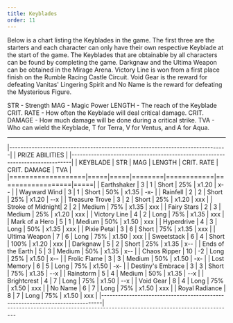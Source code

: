 ```yaml
---
title: Keyblades
order: 11
---
```




Below is a chart listing the Keyblades in the game. The first three are the
starters and each character can only have their own respective Keyblade at the
start of the game. The Keyblades that are obtainable by all characters can be
found by completing the game. Darkgnaw and the Ultima Weapon can be obtained in
the Mirage Arena. Victory Line is won from a first place finish on the Rumble
Racing Castle Circuit. Void Gear is the reward for defeating Vanitas' Lingering
Spirit and No Name is the reward for defeating the Mysterious Figure.

STR - Strength
MAG - Magic Power
LENGTH - The reach of the Keyblade
CRIT. RATE - How often the Keyblade will deal critical damage.
CRIT. DAMAGE - How much damage will be done during a critical strike.
TVA - Who can wield the Keyblade, T for Terra, V for Ventus, and A for Aqua.
______________________________________________________________________________
|------------------------------------------------------------------------------|
|                               PRIZE ABILITIES                                |
|------------------------------------------------------------------------------|
|     KEYBLADE      | STR | MAG | LENGTH | CRIT. RATE |   CRIT. DAMAGE   | TVA |
|===================|=====|=====|========|============|==================|=====|
| Earthshaker       |  3  |  1  | Short  |     25%    |       x1.20      | x-- |
| Wayward Wind      |  3  |  1  | Short  |     50%    |       x1.35      | -x- |
| Rainfell          |  2  |  2  | Short  |     25%    |       x1.20      | --x |
| Treasure Trove    |  3  |  2  | Short  |     25%    |       x1.20      | xxx |
| Stroke of Midnight|  2  |  2  | Medium |     75%    |       x1.35      | xxx |
| Fairy Stars       |  2  |  3  | Medium |     25%    |       x1.20      | xxx |
| Victory Line      |  4  |  2  | Long   |     75%    |       x1.35      | xxx |
| Mark of a Hero    |  5  |  1  | Medium |     50%    |       x1.50      | xxx |
| Hyperdrive        |  4  |  3  | Long   |     50%    |       x1.35      | xxx |
| Pixie Petal       |  3  |  6  | Short  |     75%    |       x1.35      | xxx |
| Ultima Weapon     |  7  |  6  | Long   |     75%    |       x1.50      | xxx |
| Sweetstack        |  6  |  4  | Short  |    100%    |       x1.20      | xxx |
| Darkgnaw          |  5  |  2  | Short  |     25%    |       x1.35      | x-- |
| Ends of the Earth |  5  |  3  | Medium |     50%    |       x1.35      | x-- |
| Chaos Ripper      | 10  | -2  | Long   |     25%    |       x1.50      | x-- |
| Frolic Flame      |  3  |  3  | Medium |     50%    |       x1.50      | -x- |
| Lost Memory       |  6  |  5  | Long   |     75%    |       x1.50      | -x- |
| Destiny's Embrace |  3  |  3  | Short  |     75%    |       x1.35      | --x |
| Rainstorm         |  5  |  4  | Medium |     50%    |       x1.35      | --x |
| Brightcrest       |  4  |  7  | Long   |     75%    |       x1.50      | --x |
| Void Gear         |  8  |  4  | Long   |     75%    |       x1.50      | xxx |
| No Name           |  6  |  7  | Long   |     75%    |       x1.50      | xxx |
| Royal Radiance    |  8  |  7  | Long   |     75%    |       x1.50      | xxx |
|------------------------------------------------------------------------------|
¯¯¯¯¯¯¯¯¯¯¯¯¯¯¯¯¯¯¯¯¯¯¯¯¯¯¯¯¯¯¯¯¯¯¯¯¯¯¯¯¯¯¯¯¯¯¯¯¯¯¯¯¯¯¯¯¯¯¯¯¯¯¯¯¯¯¯¯¯¯¯¯¯¯¯¯¯¯

